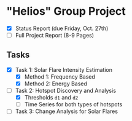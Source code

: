# "Helios" Group Project

- [x] Status Report (due Friday, Oct. 27th)
- [ ] Full Project Report (8-9 Pages)

## Tasks 

- [x] Task 1: Solar Flare Intensity Estimation
    - [x] Method 1: Frequency Based
    - [x] Method 2: Energy Based
- [ ] Task 2: Hotspot Discovery and Analysis
    - [x] Thresholds `d1` and `d2`
    - [ ] Time Series for both types of hotspots 
- [ ] Task 3: Change Analysis for Solar Flares